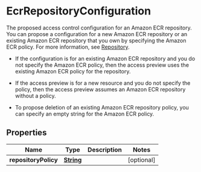 

# EcrRepositoryConfiguration

<p>The proposed access control configuration for an Amazon ECR repository. You can propose a configuration for a new Amazon ECR repository or an existing Amazon ECR repository that you own by specifying the Amazon ECR policy. For more information, see <a href=\"https://docs.aws.amazon.com/AmazonECR/latest/APIReference/API_Repository.html\">Repository</a>.</p> <ul> <li> <p>If the configuration is for an existing Amazon ECR repository and you do not specify the Amazon ECR policy, then the access preview uses the existing Amazon ECR policy for the repository.</p> </li> <li> <p>If the access preview is for a new resource and you do not specify the policy, then the access preview assumes an Amazon ECR repository without a policy.</p> </li> <li> <p>To propose deletion of an existing Amazon ECR repository policy, you can specify an empty string for the Amazon ECR policy.</p> </li> </ul>

## Properties

| Name | Type | Description | Notes |
|------------ | ------------- | ------------- | -------------|
|**repositoryPolicy** | [**String**](String.md) |  |  [optional] |



